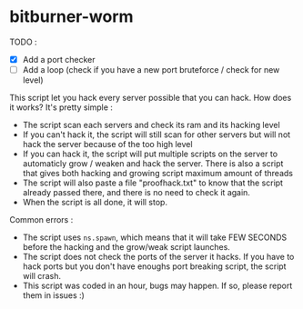 # bitburner-worm

TODO : 
  - [x] Add a port checker
  - [ ] Add a loop (check if you have a new port bruteforce / check for new level)
  
This script let you hack every server possible that you can hack. How does it works? It's pretty simple :
  - The script scan each servers and check its ram and its hacking level
  - If you can't hack it, the script will still scan for other servers but will not hack the server because of the too high level
  - If you can hack it, the script will put multiple scripts on the server to automaticly grow / weaken and hack the server. There is also a script that gives both hacking and growing script maximum amount of threads
  - The script will also paste a file "proofhack.txt" to know that the script already passed there, and there is no need to check it again.
  - When the script is all done, it will stop.
  
Common errors :
  - The script uses `ns.spawn`, which means that it will take FEW SECONDS before the hacking and the grow/weak script launches.
  - The script does not check the ports of the server it hacks. If you have to hack ports but you don't have enoughs port breaking script, the script will crash.
  - This script was coded in an hour, bugs may happen. If so, please report them in issues :)
